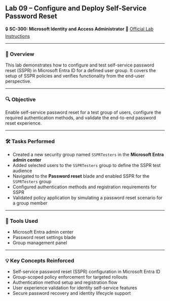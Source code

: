## Lab 09 – Configure and Deploy Self-Service Password Reset

🔒 **SC-300: Microsoft Identity and Access Administrator**
📄 [Official Lab Instructions](https://microsoftlearning.github.io/SC-300-Identity-and-Access-Administrator/Instructions/Labs/Lab_09_ConfigureAndDeploySelfServicePasswordReset.html)

---

### 🧽 Overview

This lab demonstrates how to configure and test self-service password reset (SSPR) in Microsoft Entra ID for a defined user group. It covers the setup of SSPR policies and verifies functionality from the end-user perspective.

---

### 🔍 Objective

Enable self-service password reset for a test group of users, configure the required authentication methods, and validate the end-to-end password reset experience.

---

### 🛠️ Tasks Performed

* Created a new security group named `SSPRTesters` in the **Microsoft Entra admin center**
* Added selected users to the `SSPRTesters` group to define the SSPR test audience
* Navigated to the **Password reset** blade and enabled SSPR for the `SSPRTesters` group
* Configured authentication methods and registration requirements for SSPR
* Validated policy application by simulating a password reset scenario for a group member

---

### 🧪 Tools Used

* Microsoft Entra admin center
* Password reset settings blade
* Group management panel

---

### 💡 Key Concepts Reinforced

* Self-service password reset (SSPR) configuration in Microsoft Entra ID
* Group-scoped policy enforcement for targeted rollouts
* Authentication method setup and registration flow
* User experience validation for identity self-service features
* Secure password recovery and identity lifecycle support
